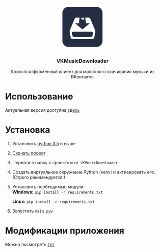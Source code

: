 <p align="center">
  <img src="assets/icon/vk_downloader_icon.png" width="150" />
  <h3 align="center">VKMusicDownloader</h3>
  <p align="center">Кроссплатформенный клиент для массового скачивания музыки из ВКонтакте.</p>
</p>

# **Использование**
 Актуальная версия доступна [здесь](https://github.com/keyzt/VKMusicDownloader/releases)

# **Установка**
 
 1.  Установить [python 3.5](https://www.python.org/) и выше 
 2.  [Скачать проект](https://github.com/keyzt/VKMusicDownloader/archive/master.zip)
 3.  Перейти в папку с проектом `cd VKMusicDownloader`
 4. Создать виртуальное окружение Python (venv) и активировать его. (Строго рекомендуется!)
 4.  Установить необходимые модули  
    **Windows:** `pip install -r requirements.txt`
   
     **Linux:** `pip install -r requirements.txt`
 5. Запустить `main.pyw`


# **Модификации приложения**

Можно посмотреть [тут](https://github.com/keyzt/VKMusicDownloader/network/members)
